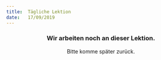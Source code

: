 ```yaml
---
title:  Tägliche Lektion
date:   17/09/2019
---
```


### <center>Wir arbeiten noch an dieser Lektion.</center>
<center>Bitte komme später zurück.</center>